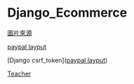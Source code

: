 # Django_Ecommerce

[圖片來源](https://www.flaticon.com/)

[paypal layput](https://developer.paypal.com/demo/checkout/#/pattern/client)

[Django csrf_token]([paypal layput](https://developer.paypal.com/demo/checkout/#/pattern/client))

[Teacher](https://codewithsteps.herokuapp.com/project/cd0492f3-ee93-471a-9dbc-b047233336c3/)